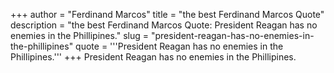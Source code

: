 +++
author = "Ferdinand Marcos"
title = "the best Ferdinand Marcos Quote"
description = "the best Ferdinand Marcos Quote: President Reagan has no enemies in the Phillipines."
slug = "president-reagan-has-no-enemies-in-the-phillipines"
quote = '''President Reagan has no enemies in the Phillipines.'''
+++
President Reagan has no enemies in the Phillipines.
